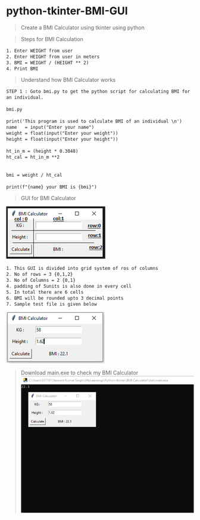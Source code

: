 # python-tkinter-BMI-GUI
>Create a BMI Calculator using tkinter using python

> Steps for BMI Calculation
```
1. Enter WEIGHT from user
2. Enter HEIGHT from user in meters
3. BMI = WEIGHT / (HEIGHT ** 2)
4. Print BMI

```

>Understand how BMI Calculator works

```
STEP 1 : Goto bmi.py to get the python script for calculating BMI for an individual.

bmi.py

print('This program is used to calculate BMI of an individual \n')
name   = input("Enter your name")
weight = float(input("Enter your weight"))
height = float(input("Enter your height"))

ht_in_m = (height * 0.3048)
ht_cal = ht_in_m **2 


bmi = weight / ht_cal

print(f"{name} your BMI is {bmi}")

```
> GUI for BMI Calculator
<img src="https://github.com/Yaswant-Kumar-Singhi/python-tkinter-BMI-GUI/blob/main/BMI%20Calculator.PNG">

```
1. This GUI is divided into grid system of ros of columns 
2. No of rows = 3 {0,1,2}
3. No of Columns = 2 {0,1}
4. padding of 5units is also done in every cell
5. In total there are 6 cells
6. BMI will be rounded upto 3 decimal points
7. Sample test file is given below
```

<img src="https://github.com/Yaswant-Kumar-Singhi/python-tkinter-BMI-GUI/blob/main/BMI_Sample_run_image.PNG">

>Download main.exe to check my BMI Calculator 
><img src="https://github.com/Yaswant-Kumar-Singhi/python-tkinter-BMI-GUI/blob/main/main_exe_sample_run_image.PNG">


